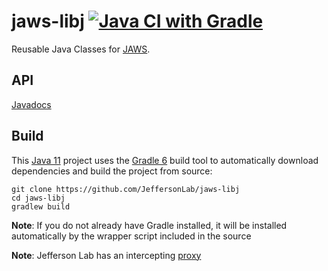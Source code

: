 # jaws-libj [![Java CI with Gradle](https://github.com/JeffersonLab/jaws-libj/workflows/Java%20CI%20with%20Gradle/badge.svg)](https://github.com/JeffersonLab/jaws-libj/actions?query=workflow%3A%22Java+CI+with+Gradle%22)
Reusable Java Classes for [JAWS](https://github.com/JeffersonLab/jaws).

## API
[Javadocs](https://jeffersonlab.github.io/jaws-libj/0.1.0/index.html)

## Build
This [Java 11](https://adoptopenjdk.net/) project uses the [Gradle 6](https://gradle.org/) build tool to automatically download dependencies and build the project from source:

```
git clone https://github.com/JeffersonLab/jaws-libj
cd jaws-libj
gradlew build
```
**Note**: If you do not already have Gradle installed, it will be installed automatically by the wrapper script included in the source

**Note**: Jefferson Lab has an intercepting [proxy](https://gist.github.com/slominskir/92c25a033db93a90184a5994e71d0b78)
